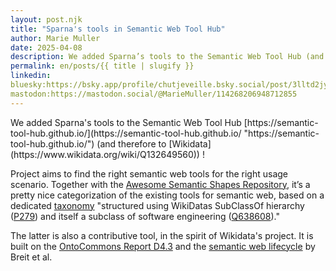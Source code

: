 ```yaml
---
layout: post.njk
title: "Sparna's tools in Semantic Web Tool Hub"
author: Marie Muller
date: 2025-04-08
description: We added Sparna’s tools to the Semantic Web Tool Hub (and therefore to Wikidata) !
permalink: en/posts/{{ title | slugify }}
linkedin: 
bluesky:https://bsky.app/profile/chutjeveille.bsky.social/post/3lltd2jydkk2x
mastodon:https://mastodon.social/@MarieMuller/114268206948712855
---
```


<p class="lead">We added Sparna's tools to the Semantic Web Tool Hub [https://semantic-tool-hub.github.io/](https://semantic-tool-hub.github.io/ "https://semantic-tool-hub.github.io/") (and therefore to [Wikidata](https://www.wikidata.org/wiki/Q132649560)) !</p>

Project aims to find the right semantic web tools for the right usage scenario. Together with the [Awesome Semantic Shapes Repository](https://www.sparna.fr/en/posts/awesome-semantic-shapes), it’s a pretty nice categorization of the existing tools for semantic web, based on a dedicated [taxonomy](https://github.com/semantic-tool-hub/SW-Tool-Hub-data) "structured using WikiDatas SubClassOf hierarchy ([P279](https://www.wikidata.org/wiki/Property:P279)) and itself a subclass of software engineering ([Q638608](https://www.wikidata.org/wiki/Q638608))."

The latter is also a contributive tool, in the spirit of Wikidata's project. It is built on the [OntoCommons Report D4.3](https://ontocommons.eu/deliverables) and the [semantic web lifecycle](https://doi.org/10.1007/978-3-031-14343-4_33) by Breit et al.
